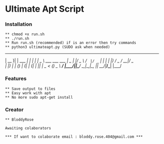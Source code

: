 # Ultimate Apt Script 

### Installation 
    ** chmod +x run.sh
    ** ./run.sh
    ** Run run.sh (recommended) if is an error then try commands  
    ** python3 ultimateapt.py (SUDO ask when needed)

 ____  _           _     _       ____                
| __ )| | ___   __| | __| |_   _|  _ \ ___  ___  ___ 
|  _ \| |/ _ \ / _` |/ _` | | | | |_) / _ \/ __|/ _ \
| |_) | | (_) | (_| | (_| | |_| |  _ < (_) \__ \  __/
|____/|_|\___/ \__,_|\__,_|\__, |_| \_\___/|___/\___|
                           |___/                     


### Features 
    ** Save output to files 
    ** Easy work with apt 
    ** No more sudo apt-get install 


### Creator
    ** BloddyRose

    Awaiting colaborators

    *** If want to colaborate email : bloddy.rose.404@gmail.com ***